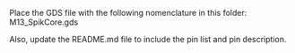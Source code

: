 Place the GDS file with the following nomenclature in this folder: M13_SpikCore.gds

Also, update the README.md file to include the pin list and pin description.
